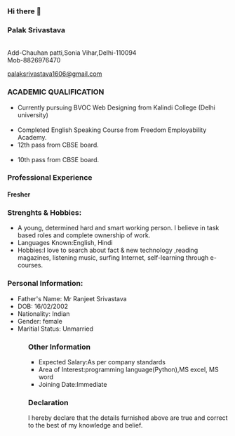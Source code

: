 ### Hi there 👋
<html>
  
 <head>
<link type="text/css" rel="stylesheet" href="https://www.dropbox.com/s/trsldt0me90jzs8/resume.css"/>

</head>
<body>
<div id="header">
<h3 id="name">Palak Srivastava</h3>
  <br>
  <l2 id="address">Add-Chauhan patti,Sonia Vihar,Delhi-110094</l2>
  <br>
  <l3 id ="mobile no"> Mob-8826976470</l3>
         <a href="mailto:palaksrivastava1606@gmail.com" target="_blank"><p id="email">palaksrivastava1606@gmail.com</p></a>
     </div>
     <div class="left">
     </div>
     <div class="right">
            <h3>ACADEMIC QUALIFICATION</h3>
            <p>
            <ul>
                <li>Currently pursuing BVOC Web Designing from Kalindi College (Delhi university)</li><br>
              <li>Completed English Speaking Course from Freedom Employability Academy.</li <br> 
              <li>12th pass from CBSE board.</li><br>
                <li>10th pass from CBSE board.</li>
       </ul>
            </p>
            <h3>Professional Experience</h3>
  <h4> Fresher </h4>
  </p>  
            <h3>Strenghts & Hobbies:</h3>
            <p>
            <ul>
                <li>
                A young, determined hard and smart working person. I believe in task based roles and complete ownership of work.
                <li>
                <span id="course-name">Languages Known:</span>English, Hindi</li>
                <li>
                <span id="course-name">Hobbies:</span>I love to search about fact & new technology ,reading  magazines, listening music, surfing Internet, self-learning through e-courses.</li> </ul>
   </p>
            <h3>Personal Information:</h3>
            <p>
            <ul>
              <li id="father name">Father's Name: Mr Ranjeet Srivastava</li>
               <li id="dob">DOB: 16/02/2002</li>
               <li id="nationality">Nationality: Indian</li>
              <li id="gender">Gender: female</li>
              <li id="maritial status">Maritial Status: Unmarried</li>
              </p>
              <ul>
  <h3>Other Information</h3>
            <p>
            <ul>
                <li>
                <span id="course-name">Expected Salary:</span>As per company standards</li>
                <li>
                <span id="course-name">Area of Interest:</span>programming language(Python),MS excel, MS word</li>
                <li>
                <span id="course-name">Joining Date:</span>Immediate</li></ul>
            </p>
            <h3>Declaration</h3>
            <p>
            I hereby declare that the details furnished above are true and correct to the best of my knowledge and belief.</p>
     </div>
     <div id="footer"></div>
    </body>
</html>
         
       
